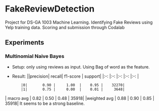 # FakeReviewDetection
Project for DS-GA 1003 Machine Learning. Identifying Fake Reviews using Yelp training data. Scoring and submission through Codalab

## Experiments
### Multinomial Naive Bayes 
 - Setup: only using reviews as input. Using Bag of word as the feature.
 - Result:
               ||precision|    recall|  f1-score |  support|
               |:-: |:-: |:-: |:-: |:-: |

           |0|       0.90 |     1.00  |    0.95 |    32270|
           |1|       0.75 |     0.00  |    0.01 |     3648|

 | macro avg    |   0.82    |  0.50  |    0.48 |    35918|
|weighted avg    |   0.88    |  0.90  |    0.85 |    35918|
It seems to be a strong baseline.
